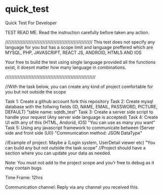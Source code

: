 # quick_test
Quick Test For Developer

TEST READ ME.
Read the instruction carefully before taken any action.

////////////////////////////////////////////////////////
This test does not specify any language for you but has a scope limit and language preffered which are
MYSQL, PHP, JAVASCRIPT, REACT JS, ANDROID, HTML5 AND IOS

Your free to build the test using single language provided all the functions exist, it doesnt matter how many language in combinations.

//////////////////////////////////////////////////////////

//With the task below, you can create any kind of project comfortable for you but not outside the scope

Task 1: Create a github account fork this repository
Task 2: Create mysql database with the follwing fields (ID, NAME, EMAIL, PASSWORD, PICTURE, DEFAULT) "table name: sqtdb_test"
Task 3: Create a server side script to handle your request (Any server side language is accepted)
Task 4: Create UI with any of this (HTML, Andorid, iOS) "You can use as many you want"
Task 5: Using any javascript framework to communicate between (Server side and front side (UI)) "Communication method: JSON DataType"

//Example of project: Maybe a (Login system, UserDetail viewer etc) "You can build any but not outside the task scope"
//Project should have a section where you can update your data as needed.

Note: You must not add to the project scope and you'r free to debug as it may contain bugs

Time Frame: 12hrs

Communication channel: Reply via any channel you received this.

